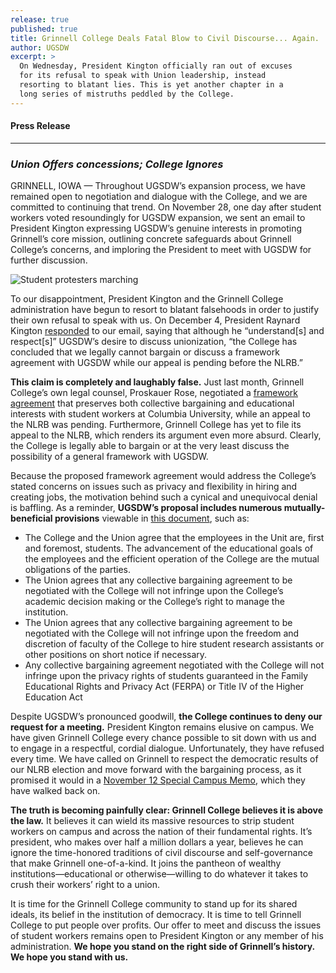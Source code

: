 ```yaml
---
release: true
published: true
title: Grinnell College Deals Fatal Blow to Civil Discourse... Again.
author: UGSDW
excerpt: >
  On Wednesday, President Kington officially ran out of excuses
  for its refusal to speak with Union leadership, instead
  resorting to blatant lies. This is yet another chapter in a
  long series of mistruths peddled by the College.
---
```

#### Press Release

***

### *Union Offers concessions; College Ignores*

GRINNELL, IOWA — Throughout UGSDW’s expansion process, we have remained open to negotiation and dialogue with the College, and we are committed to continuing that trend. On November 28, one day after student workers voted resoundingly for UGSDW expansion, we sent an email to President Kington expressing UGSDW’s genuine interests in promoting Grinnell’s core mission, outlining concrete safeguards about Grinnell College’s concerns, and imploring the President to meet with UGSDW for further discussion.

![Student protesters marching](/assets/news/student_protest.jpg)

To our disappointment, President Kington and the Grinnell College administration have begun to resort to blatant falsehoods in order to justify their own refusal to speak with us. On December 4, President Raynard Kington [responded](https://www.grinnell.edu/campus-life/conversations/unionization/communication/nov28email) to our email, saying that although he “understand[s] and respect[s]” UGSDW’s desire to discuss unionization, “the College has concluded that we legally cannot bargain or discuss a framework agreement with UGSDW while our appeal is pending before the NLRB.”

**This claim is completely and laughably false.** Just last month, Grinnell College’s own legal counsel, Proskauer Rose, negotiated a [framework agreement](https://www.columbiaspectator.com/main/2018/11/19/columbia-to-bargain-with-grad-student-union-ending-years-long-struggle-over-union-recognition-3/) that preserves both collective bargaining and educational interests with student workers at Columbia University, while an appeal to the NLRB was pending. Furthermore, Grinnell College has yet to file its appeal to the NLRB, which renders its argument even more absurd. Clearly, the College is legally able to bargain or at the very least discuss the possibility of a general framework with UGSDW.

Because the proposed framework agreement would address the College’s stated concerns on issues such as privacy and flexibility in hiring and creating jobs, the motivation behind such a cynical and unequivocal denial is baffling. As a reminder, **UGSDW’s proposal includes numerous mutually-beneficial provisions** viewable in [this document](https://www.grinnell.edu/sites/default/files/docs/2018-12/framework-proposal.pdf), such as:

- The College and the Union agree that the employees in the Unit are, first and foremost, students. The advancement of the educational goals of the employees and the efficient operation of the College are the mutual obligations of the parties.
- The Union agrees that any collective bargaining agreement to be negotiated with the College will not infringe upon the College’s academic decision making or the College’s right to manage the institution.
- The Union agrees that any collective bargaining agreement to be negotiated with the College will not infringe upon the freedom and discretion of faculty of the College to hire student research assistants or other positions on short notice if necessary.
- Any collective bargaining agreement negotiated with the College will not infringe upon the privacy rights of students guaranteed in the Family Educational Rights and Privacy Act (FERPA) or Title IV of the Higher Education Act

Despite UGSDW’s pronounced goodwill, **the College continues to deny our request for a meeting.** President Kington remains elusive on campus. We have given Grinnell College every chance possible to sit down with us and to engage in a respectful, cordial dialogue. Unfortunately, they have refused every time. We have called on Grinnell to respect the democratic results of our NLRB election and move forward with the bargaining process, as it promised it would in a [November 12 Special Campus Memo](https://www.grinnell.edu/news/special-campus-memo-college-explains-its-position-student-union-expansion), which they have walked back on.

**The truth is becoming painfully clear: Grinnell College believes it is above the law.** It believes it can wield its massive resources to strip student workers on campus and across the nation of their fundamental rights. It’s president, who makes over half a million dollars a year, believes he can ignore the time-honored traditions of civil discourse and self-governance that make Grinnell one-of-a-kind.  It joins the pantheon of wealthy institutions—educational or otherwise—willing to do whatever it takes to crush their workers’ right to a union.

It is time for the Grinnell College community to stand up for its shared ideals, its belief in the institution of democracy. It is time to tell Grinnell College to put people over profits. Our offer to meet and discuss the issues of student workers remains open to President Kington or any member of his administration. **We hope you stand on the right side of Grinnell’s history. We hope you stand with us.**
